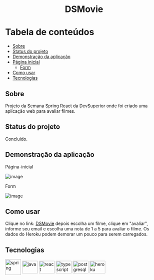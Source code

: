 <h1 align="center">DSMovie</h1>


Tabela de conteúdos
=================
<!--ts-->
   * [Sobre](#Sobre)
   * [Status do projeto](#status-do-projeto)
   * [Demonstração da aplicação](#Demonstração-da-aplicação)
   * [Página inicial](#Página-inicial)
        * [Form](#Form) 
   * [Como usar](#como-usar)
   * [Tecnologias](#tecnologias)
<!--te-->

<h2>Sobre</h2>
<p>Projeto da Semana Spring React da DevSuperior onde foi criado uma aplicação web para avaliar filmes.</p>

<h2>Status do projeto</h2>
Concluido.

<h2>Demonstração da aplicação</h2>

Página-inicial

![image](https://user-images.githubusercontent.com/33943534/149643930-713a02ce-e352-46eb-b327-0522fb2e4136.png)

Form

![image](https://user-images.githubusercontent.com/33943534/149643941-980b7e1b-68fd-49ea-af68-3d30483a72a9.png)


<h2>Como usar</h2>
<p>Clique no link: <a href="https://dsmovie-lillow.netlify.app">DSMovie</a> depois escolha um filme, clique em "avaliar", informe seu email e escolha uma nota de 1 a 5 para avaliar o filme. Os dados do Heroku podem demorar um pouco para serem carregados.</p>

<h2>Tecnologias</h2>
<div>
  <img align="center" alt="spring" pringheight="40" width="50" src="https://cdn.jsdelivr.net/gh/devicons/devicon/icons/spring/spring-original-wordmark.svg" />
  <img align="center" alt="java" height="40" width="50" src="https://cdn.jsdelivr.net/gh/devicons/devicon/icons/java/java-original-wordmark.svg" />
  <img align="center" alt="react" height="40" width="50" src="https://cdn.jsdelivr.net/gh/devicons/devicon/icons/react/react-original-wordmark.svg">
  <img align="center" alt="typescript" height="40" width="50" src="https://cdn.jsdelivr.net/gh/devicons/devicon/icons/typescript/typescript-original.svg" />
  <img align="center" alt="postgresql" height="40" width="50" src="https://cdn.jsdelivr.net/gh/devicons/devicon/icons/postgresql/postgresql-plain-wordmark.svg" />
  <img align="center" alt="heroku" height="40" width="50" src="https://cdn.jsdelivr.net/gh/devicons/devicon/icons/heroku/heroku-plain-wordmark.svg" />
</div>
